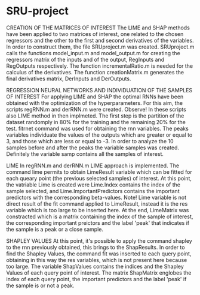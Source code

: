 # SRU-project


CREATION OF THE MATRICES OF INTEREST
The LIME and SHAP methods have been applied to two matrices of interest, one related to the chosen regressors and the other to the first and second derivatives of the variables.
In order to construct them, the file SRUproject.m was created.
SRUproject.m calls the functions model_input.m and model_output.m for creating the regressors matrix of the inputs and of the output, RegInputs and RegOutputs respectively.
The function incrementalRatio.m is needed for the calculus of the derivatives.
The function creationMatrix.m generates the final derivatives matrix, DerInputs and DerOutputs.


REGRESSION NEURAL NETWORKS AND INDIVIDUATION OF THE SAMPLES OF INTEREST
For applying LIME and SHAP the optimal RNNs have been obtained with the optimization of the hyperparameters.
For this aim, the scripts regRNN.m and derRNN.m were created.
Observe! In these scripts also LIME method in then implmeted.
The first step is the partition of the dataset randomply in 80% for the training and the remaining 20% for the test.
fitrnet command was used for obtaining the rnn variables.
The peaks variables individuate the values of the outputs which are greater or equal to 3, and those which are less or equal to -3.
In order to analyze the 10 samples before and after the peaks the variable samples was created.
Definitely the variable samp contains all the samples of interest.


LIME
In regRNN.m and derRNN.m LIME approach is implemented.
The command lime permits to obtain LimeResult variable which can be fitted for each queary point (the previous selected samples) of interest.
At this point, the vatriable Lime is created were Lime.Index contains the index of the sample selected, and Lime.ImportantPredictors contains the important predictors with the corresponding beta-values. 
Note! Lime variable is not direct result of the fit command applied to LimeResult, instead it is the res variable which is too large to be inserted here.
At the end, LimeMatrix was constracted which is a matrix containing the index of the sample of interest, the corresponding important preictors and the label 'peak' that indicates if the sample is a peak or a close sample.


SHAPLEY VALUES
At this point, it's possible to apply the command shapley to the rnn previously obtained, this brings to the ShapResults.
In order to find the Shapley Values, the command fit was inserted to each query point, obtaining in this way the res variables, which is not present here because too large.
The variable ShapValues contains the indices and the Shapley Values of each query point of interest.
The matrix ShapMatrix englobes the index of each query point, the important predictors and the label 'peak' if the sample is or not a peak.
